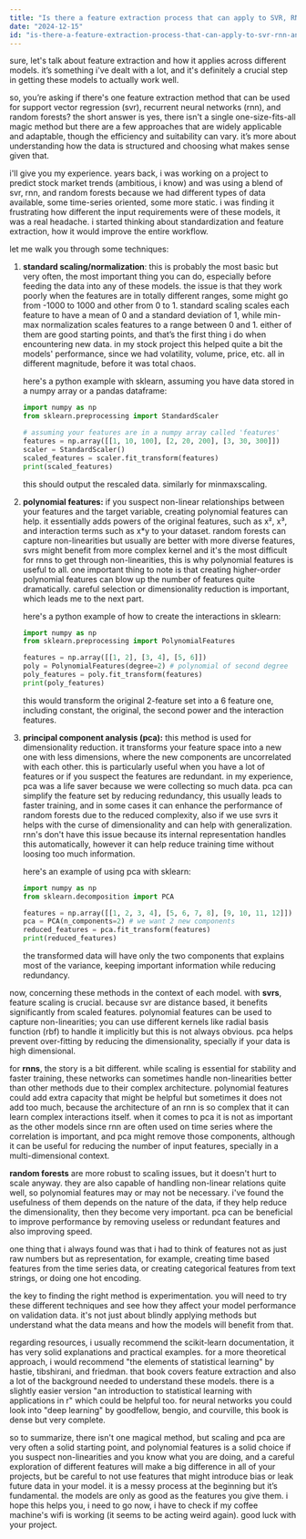 ```yaml
---
title: "Is there a feature extraction process that can apply to SVR, RNN and Random Forests?"
date: "2024-12-15"
id: "is-there-a-feature-extraction-process-that-can-apply-to-svr-rnn-and-random-forests"
---
```


sure, let's talk about feature extraction and how it applies across different models. it’s something i've dealt with a lot, and it's definitely a crucial step in getting these models to actually work well.

so, you’re asking if there's one feature extraction method that can be used for support vector regression (svr), recurrent neural networks (rnn), and random forests? the short answer is yes, there isn't a single one-size-fits-all magic method but there are a few approaches that are widely applicable and adaptable, though the efficiency and suitability can vary. it’s more about understanding how the data is structured and choosing what makes sense given that.

i'll give you my experience. years back, i was working on a project to predict stock market trends (ambitious, i know) and was using a blend of svr, rnn, and random forests because we had different types of data available, some time-series oriented, some more static. i was finding it frustrating how different the input requirements were of these models, it was a real headache. i started thinking about standardization and feature extraction, how it would improve the entire workflow.

let me walk you through some techniques:

1.  **standard scaling/normalization**: this is probably the most basic but very often, the most important thing you can do, especially before feeding the data into any of these models. the issue is that they work poorly when the features are in totally different ranges, some might go from -1000 to 1000 and other from 0 to 1. standard scaling scales each feature to have a mean of 0 and a standard deviation of 1, while min-max normalization scales features to a range between 0 and 1. either of them are good starting points, and that’s the first thing i do when encountering new data. in my stock project this helped quite a bit the models' performance, since we had volatility, volume, price, etc. all in different magnitude, before it was total chaos.

    here's a python example with sklearn, assuming you have data stored in a numpy array or a pandas dataframe:

    ```python
    import numpy as np
    from sklearn.preprocessing import StandardScaler

    # assuming your features are in a numpy array called 'features'
    features = np.array([[1, 10, 100], [2, 20, 200], [3, 30, 300]])
    scaler = StandardScaler()
    scaled_features = scaler.fit_transform(features)
    print(scaled_features)
    ```

    this should output the rescaled data. similarly for minmaxscaling.

2.  **polynomial features:** if you suspect non-linear relationships between your features and the target variable, creating polynomial features can help. it essentially adds powers of the original features, such as x², x³, and interaction terms such as x*y to your dataset. random forests can capture non-linearities but usually are better with more diverse features, svrs might benefit from more complex kernel and it's the most difficult for rnns to get through non-linearities, this is why polynomial features is useful to all. one important thing to note is that creating higher-order polynomial features can blow up the number of features quite dramatically. careful selection or dimensionality reduction is important, which leads me to the next part.

    here's a python example of how to create the interactions in sklearn:

    ```python
    import numpy as np
    from sklearn.preprocessing import PolynomialFeatures

    features = np.array([[1, 2], [3, 4], [5, 6]])
    poly = PolynomialFeatures(degree=2) # polynomial of second degree
    poly_features = poly.fit_transform(features)
    print(poly_features)
    ```

    this would transform the original 2-feature set into a 6 feature one, including constant, the original, the second power and the interaction features.

3.  **principal component analysis (pca):** this method is used for dimensionality reduction. it transforms your feature space into a new one with less dimensions, where the new components are uncorrelated with each other. this is particularly useful when you have a lot of features or if you suspect the features are redundant. in my experience, pca was a life saver because we were collecting so much data. pca can simplify the feature set by reducing redundancy, this usually leads to faster training, and in some cases it can enhance the performance of random forests due to the reduced complexity, also if we use svrs it helps with the curse of dimensionality and can help with generalization. rnn's don't have this issue because its internal representation handles this automatically, however it can help reduce training time without loosing too much information.

    here's an example of using pca with sklearn:

    ```python
    import numpy as np
    from sklearn.decomposition import PCA

    features = np.array([[1, 2, 3, 4], [5, 6, 7, 8], [9, 10, 11, 12]])
    pca = PCA(n_components=2) # we want 2 new components
    reduced_features = pca.fit_transform(features)
    print(reduced_features)
    ```

    the transformed data will have only the two components that explains most of the variance, keeping important information while reducing redundancy.

now, concerning these methods in the context of each model. with **svrs**, feature scaling is crucial. because svr are distance based, it benefits significantly from scaled features. polynomial features can be used to capture non-linearities; you can use different kernels like radial basis function (rbf) to handle it implicitly but this is not always obvious. pca helps prevent over-fitting by reducing the dimensionality, specially if your data is high dimensional.

for **rnns**, the story is a bit different. while scaling is essential for stability and faster training, these networks can sometimes handle non-linearities better than other methods due to their complex architecture. polynomial features could add extra capacity that might be helpful but sometimes it does not add too much, because the architecture of an rnn is so complex that it can learn complex interactions itself. when it comes to pca it is not as important as the other models since rnn are often used on time series where the correlation is important, and pca might remove those components, although it can be useful for reducing the number of input features, specially in a multi-dimensional context.

**random forests** are more robust to scaling issues, but it doesn't hurt to scale anyway. they are also capable of handling non-linear relations quite well, so polynomial features may or may not be necessary. i've found the usefulness of them depends on the nature of the data, if they help reduce the dimensionality, then they become very important. pca can be beneficial to improve performance by removing useless or redundant features and also improving speed.

one thing that i always found was that i had to think of features not as just raw numbers but as representation, for example, creating time based features from the time series data, or creating categorical features from text strings, or doing one hot encoding.

the key to finding the right method is experimentation. you will need to try these different techniques and see how they affect your model performance on validation data. it's not just about blindly applying methods but understand what the data means and how the models will benefit from that.

regarding resources, i usually recommend the scikit-learn documentation, it has very solid explanations and practical examples. for a more theoretical approach, i would recommend "the elements of statistical learning" by hastie, tibshirani, and friedman. that book covers feature extraction and also a lot of the background needed to understand these models. there is a slightly easier version "an introduction to statistical learning with applications in r" which could be helpful too. for neural networks you could look into "deep learning" by goodfellow, bengio, and courville, this book is dense but very complete.

so to summarize, there isn't one magical method, but scaling and pca are very often a solid starting point, and polynomial features is a solid choice if you suspect non-linearities and you know what you are doing, and a careful exploration of different features will make a big difference in all of your projects, but be careful to not use features that might introduce bias or leak future data in your model. it is a messy process at the beginning but it’s fundamental. the models are only as good as the features you give them. i hope this helps you, i need to go now, i have to check if my coffee machine's wifi is working (it seems to be acting weird again). good luck with your project.
